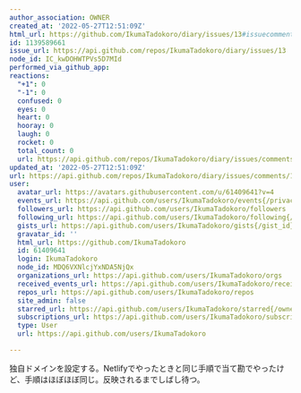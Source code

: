 ```yaml
---
author_association: OWNER
created_at: '2022-05-27T12:51:09Z'
html_url: https://github.com/IkumaTadokoro/diary/issues/13#issuecomment-1139589661
id: 1139589661
issue_url: https://api.github.com/repos/IkumaTadokoro/diary/issues/13
node_id: IC_kwDOHWTPVs5D7MId
performed_via_github_app: 
reactions:
  "+1": 0
  "-1": 0
  confused: 0
  eyes: 0
  heart: 0
  hooray: 0
  laugh: 0
  rocket: 0
  total_count: 0
  url: https://api.github.com/repos/IkumaTadokoro/diary/issues/comments/1139589661/reactions
updated_at: '2022-05-27T12:51:09Z'
url: https://api.github.com/repos/IkumaTadokoro/diary/issues/comments/1139589661
user:
  avatar_url: https://avatars.githubusercontent.com/u/61409641?v=4
  events_url: https://api.github.com/users/IkumaTadokoro/events{/privacy}
  followers_url: https://api.github.com/users/IkumaTadokoro/followers
  following_url: https://api.github.com/users/IkumaTadokoro/following{/other_user}
  gists_url: https://api.github.com/users/IkumaTadokoro/gists{/gist_id}
  gravatar_id: ''
  html_url: https://github.com/IkumaTadokoro
  id: 61409641
  login: IkumaTadokoro
  node_id: MDQ6VXNlcjYxNDA5NjQx
  organizations_url: https://api.github.com/users/IkumaTadokoro/orgs
  received_events_url: https://api.github.com/users/IkumaTadokoro/received_events
  repos_url: https://api.github.com/users/IkumaTadokoro/repos
  site_admin: false
  starred_url: https://api.github.com/users/IkumaTadokoro/starred{/owner}{/repo}
  subscriptions_url: https://api.github.com/users/IkumaTadokoro/subscriptions
  type: User
  url: https://api.github.com/users/IkumaTadokoro

---
```

独自ドメインを設定する。Netlifyでやったときと同じ手順で当て勘でやったけど、手順はほぼほぼ同じ。反映されるまでしばし待つ。